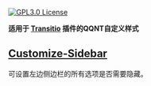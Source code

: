 [![GPL3.0 License](https://img.shields.io/badge/license-GPL3.0-blue.svg?style=flat)](https://opensource.org/license/GPL-3.0)

**适用于 [Transitio](https://github.com/PRO-2684/transitio) 插件的QQNT自定义样式**

## [Customize-Sidebar](./customize-sidebar.css)

可设置左边侧边栏的所有选项是否需要隐藏。
